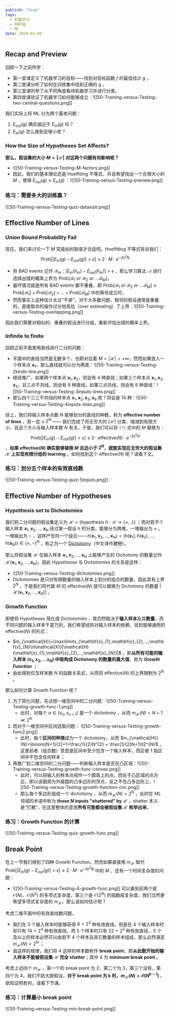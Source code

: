 ```yaml
---
publish: "true"
tags:
  - 机器学习
  - 林轩田
  - ML
date: 2024-01-06
---
```

## Recap and Preview

回顾一下之前所学：
- 第一堂课定义了机器学习的目标——找到对目标函数 $f$ 的最佳估计 $g$ ，
- 第二堂课分析了如何在训练集中找到正确的 $g$ ，
- 第三堂课列举了从不同角度看待机器学习并进行分类，
- 第四堂课验证了机器学习如何能够成立：![[50-Training-versus-Testing-two-central-questions.png]]

我们实际上将 ML 分为两个基本问题：
1. $E_{out}(g)$ 确实接近于 $E_{in}(g)$ 吗？
2. $E_{in}(g)$ 怎么做到足够小呢？

### How the Size of Hypotheses Set Affects?

**那么，假设集的大小 $M=|\mathcal{H}|$ 对这两个问题有何影响呢？**
- ![[50-Training-versus-Testing-M-factors.png]]
- 因此，我们的基本理论还是 Hoeffding 不等式，并且希望找出一个合理大小的 *M* ，使得 $E_{out}(g)\approx E_{in}(g)$ ：![[50-Training-versus-Testing-preview.png]]

### 练习：需要多大的训练集？

![[50-Training-versus-Testing-quiz-datasize.png]]

## Effective Number of Lines

### Union Bound Probability Fail

 现在，我们来讨论一下 *M* 究竟如何取值才合适吧。Hoeffding 不等式告诉我们：
$$
\text{Prob}[|E_{in}(g)-E_{out}(g)|>\epsilon]\le2\cdot M\cdot e^{-2\epsilon^{2}N}\tag{*}
$$
- 将 BAD events 记作 $\mathcal{B}_{m}:|E_{in}(h_{m})-E_{out}(h_{m})|>\epsilon$ ，那么学习算法 $\mathcal{A}$ 进行选择出错的概率上界为 $\text{Prob}[\mathcal{B}_{1}\ or\ \mathcal{B}_{2}\ or\ ...\mathcal{B}_{M}]$，
- 最坏情况就是所有 BAD events 都不重叠，即 $\text{Prob}[\mathcal{B}_{1}\ or\ \mathcal{B}_{2}\ or\ ...\mathcal{B}_{M}]\le\text{Prob}[\mathcal{B}_{1}]+\text{Prob}[\mathcal{B}_{2}]+...+\text{Prob}[\mathcal{B}_{M}]$ 中的等号成立时，
- 然而事实上这种估计太过“不紧”，对于大多数问题，相邻的假设通常是重叠的，直接取并的操作过分地高估（over estimating）了上界：![[50-Training-versus-Testing-overlapping.png]]

因此我们需要对相似的、重叠的假设进行分组，重新评估出错的概率上界。

### Infinite to finite

回顾之前平面里用直线进行二分的问题：
- 平面中的直线当然是无数多个，也即对应着 $M=|\mathcal{H}|=+\infty$，然而如果放入一个样本点 $\mathbf{x}_{1}$，那么直线就可以分为两类：![[50-Training-versus-Testing-2kinds-line.png]]
- 继续推广，如果两个样本点 $\mathbf{x}_{1},\mathbf{x}_{2}$，则会有 4 种直线；如果三个样本点 $\mathbf{x}_{1},\mathbf{x}_{2},\mathbf{x}_{3}$，且三点不共线，则会有 8 种直线，如果三点共线，则会有 6 种直线：![[50-Training-versus-Testing-3inputs-lines.png]]
- 那么四个三三不共线的样本点 $\mathbf{x}_{1},\mathbf{x}_{2},\mathbf{x}_{3},\mathbf{x}_{4}$ 呢？将会是 14 种：![[50-Training-versus-Testing-4inputs-lines.png]]

综上，我们将输入样本点数 $N$ 能够划分的直线的种数，称为 **effective number of lines** ，其一定 ≤ $2^N$ —— 我们完成了将无穷大的 $|\mathcal{H}|$ 分类、缩减到有限大小，且这个大小与输入样本数 $N$ 有关。于是，我们可以将 `(*)` 式中的 *M* 替换为：
$$
\text{Prob}[|E_{in}(g)-E_{out}(g)|>\epsilon]\le2\cdot \text{effective}(N)\cdot e^{-2\epsilon^{2}N}
$$
，**如果 $\text{effective}(N)$ 确实能够替换 *M* 且远小于 $2^N$，就能实现在无穷大的假设集 $\mathcal{H}$ 上实现有限分组的 learning** 。如何找到这个 $\text{effective}(N)$ 呢？请看下文。

### 练习：划分五个样本的有效直线数

![[50-Training-versus-Testing-quiz-5inputs.png]]

## Effective Number of Hypotheses

### Hypothesis set to Dichotomies

我们将二分问题的假设集定义为 $\mathcal{H}=\{\text{hypothesis }h:\mathcal{X}\rightarrow\{\times,\circ\}\}$ ；而对若干个输入样本 $\mathbf{x}_{1},\mathbf{x}_{2},...,\mathbf{x}_{N}$ 经过某一假设 $h$ 的分类，能够分为两堆，一堆输出为 $\times$ ，一堆输出为 $\circ$ ，这样产生的一个组合—— $h(\mathbf{x}_{1},\mathbf{x}_{2},...,\mathbf{x}_{N})=(h(\mathbf{x}_{1}),h(\mathbf{x}_{2}),...,h(\mathbf{x}_{N}))\in\{\times,\circ\}^{N}$ ，称之为一个 [Dichotomy](https://en.wikipedia.org/wiki/Dichotomy?useskin=vector)（中文译作**对分**）。

那么将假设集 $\mathcal{H}$ 在输入样本 $\mathbf{x}_{1},\mathbf{x}_{2},...,\mathbf{x}_{N}$ 上能够产生的 Dichotomy 的数量记作 $\mathcal{H}(\mathbf{x}_{1},\mathbf{x}_{2},...,\mathbf{x}_{N})$，因此 Hypotheses 与 Dichotomies 的关系是这样：
- ![[50-Training-versus-Testing-dichotomies.png]]
- Dichotomies 是只对有限数量的输入样本上划分的组合的数量，因此其有上界 $2^N$ ，于是我们将代替 *M* 的 $\text{effective}(N)$ 就可以替换为 Dichotomy 的数量 $|\mathcal{H}(\mathbf{x}_{1},\mathbf{x}_{2},...,\mathbf{x}_{N})|$ 。

### Growth Function

即使将 Hypotheses 简化成 Dichotomies ，其仍然取决于**输入样本**及其**数量**，而不同问题的输入样本千差万别，我们希望祛除对输入样本的依赖、找到能够通用的 $\text{effective}(N)$ 的形式：
- $m_{\mathcal{H}}=\max\limits_{\mathbf{x}_{1},\mathbf{x}_{2},...,\mathbf{x}_{N}\in\mathcal{X}}|\mathcal{H}(\mathbf{x}_{1},\mathbf{x}_{2},...,\mathbf{x}_{N})|$ ，即**从所有可能的输入样本 $(\mathbf{x}_{1},\mathbf{x}_{2},...\mathbf{x}_{N})$ 中取构成 Dichotomy 的数量的最大值**，称为 ***Growth Function*** ；
- 由此得到仅含样本数 *N* 的函数关系式，从而将 $\text{effective}(N)$ 的上界限制为 $2^N$ 。

那么如何计算 Growth Function 呢？
1. 为了简化问题，先试想一维空间中的二分问题：![[50-Training-versus-Testing-growth-func-1.png]] 
	- 此时，对每个 $a\in(x_n, x_{n+1})$ 是一个 dichotomy ，从而 $m_{\mathcal{H}}(N)=N+1\ll2^{N}$ 
2. 而对于一维空间中区间选取问题： ![[50-Training-versus-Testing-growth-func2.png]] 
	- 此时，每个**区间的种类**成为一个 dichotomy，从而 $m_{\mathcal{H}}(N)=\binom{N+1}{2}+1=\frac{1}{2}N^{2} + \frac{1}{2}N+1\ll2^{N}$ ，这里前者（组合数）意思是区间中至少包含一个输入样本，而后者 1 指区间中不包含任何样本；
3. 再推广到二维空间的二分问题——判断输入样本是否在凸区域：![[50-Training-versus-Testing-growth-func-convex.png]] 
	- 此时，可以将输入的样本点视作一个圆周上的点，而处于凸区域的点为正，即以该圆周为外接圆的凸多边形的顶点，反之不在凸多边形上，![[50-Training-versus-Testing-growth-function-circ.png]] 
	- 那么每个多边形组成一个 dichotomy ，从而 $m_{\mathcal{H}}(N)=2^{N}$ ，此时在 ML 领域的术语中称为 **those *N* inputs "shattered" by $\mathcal{H}$** ，shatter 本义是“打散”，在这里整体的意思**所有可能都会被假设集 $\mathcal{H}$ 枚举出来**。

### 练习：Growth Function 的计算

![[50-Training-versus-Testing-quiz-growth-func.png]]

## Break Point

在上一节我们得到了四种 Growth Function，然而如果直接用 $m_{\mathcal{H}}$ 取代 $\text{Prob}[|E_{in}(g)-E_{out}(g)|>\epsilon]\le2\cdot M\cdot e^{-2\epsilon^{2}N}$ 中的 *M* ，还有一个时间复杂度的问题：
- ![[50-Training-versus-Testing-4-growth-func.png]]
可以看到前两个是 $\mathcal{O}(N)$、$\mathcal{O}(N^2)$ 的多项式复杂度，第三个是 $\mathcal{O}(2^N)$ 的指数级复杂度，我们当然更希望多项式复杂度的 $m_{\mathcal{H}}$，那么该如何估计呢？

考虑二维平面中的有效直线数问题，
- 我们在 3 个输入样本时能够获得 $8=2^3$ 种有效直线，但是在 4 个输入样本时却只有 $14<2^4$ 种有效直线，而 5 个样本时只有 $22<2^5$ 种有效直线... 5 个及以上的样本必然可以由若干 4 个样本及其它数量的样本组成，那么必然满足 $m_{\mathcal{H}}(N)<2^{N}$ ；
- 由这样的规律，我们将 4 这样的样本数称作 **break point**，即**从此数开始的输入样本不能被假设集 $\mathcal{H}$ 完全 shatter**；其中 4 为 **minimum break point** 。

考虑上述四个 $m_{\mathcal{H}}$ ，第一个的 break point 为 2，第二个为 3，第三个没有，第四个为 4，我们不妨大胆假设，**对于 break point 为 k 时，$m_{\mathcal{H}}(N)=\mathcal{O}(N^{k-1})$** 。欲知证明若何，请看下节课。

### 练习：计算最小 break point

![[50-Training-versus-Testing-min-break-point.png]]